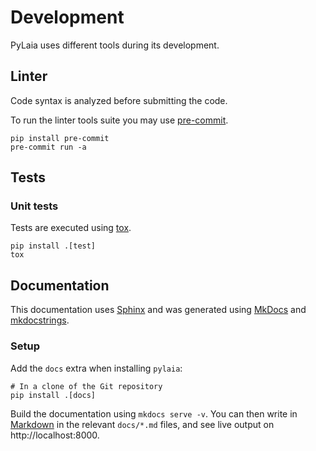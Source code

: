 # Development

PyLaia uses different tools during its development.

## Linter

Code syntax is analyzed before submitting the code.

To run the linter tools suite you may use [pre-commit](https://pre-commit.com).

```shell
pip install pre-commit
pre-commit run -a
```

## Tests

### Unit tests

Tests are executed using [tox](https://tox.wiki/en/latest/).

```shell
pip install .[test]
tox
```

## Documentation

This documentation uses [Sphinx](http://www.sphinx-doc.org/) and was generated using [MkDocs](https://mkdocs.org/) and [mkdocstrings](https://mkdocstrings.github.io/).

### Setup

Add the `docs` extra when installing `pylaia`:

```shell
# In a clone of the Git repository
pip install .[docs]
```

Build the documentation using `mkdocs serve -v`. You can then write in [Markdown](https://www.markdownguide.org/) in the relevant `docs/*.md` files, and see live output on http://localhost:8000.
